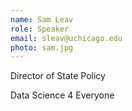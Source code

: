 ```yaml
---
name: Sam Leav
role: Speaker
email: sleav@uchicago.edu
photo: sam.jpg
---
```

Director of State Policy

Data Science 4 Everyone
